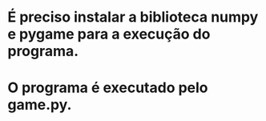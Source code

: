 # É preciso instalar a biblioteca numpy e pygame para a execução do programa.
# O programa é executado pelo game.py.